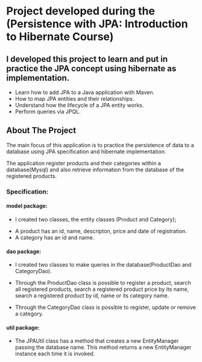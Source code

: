 # Project developed during the (Persistence with JPA: Introduction to Hibernate Course)

## I developed this project to learn and put in practice the JPA concept using hibernate as implementation.

* Learn how to add JPA to a Java application with Maven.
* How to map JPA entities and their relationships.
* Understand how the lifecycle of a JPA entity works.
* Perform queries via JPQL.

## About The Project
The main focus of this application is to practice the persistence of data to a database using JPA specification and hibernate implementation.

The application register products and their categories within a database(Mysql) and also retrieve information from the database of the registered products.

### Specification:
#### model package:
* I created two classes, the entity classes (Product and Category);
 - A product has an id, name, descripton, price and date of registration.
 - A category has an id and name.

#### dao package:
* I created two classes to make queries in the database(ProductDao and CategoryDao).
- Through the ProductDao class is possible to register a product, search all registered products, search a registered product price by its name, search a registered product by id, name or its category name.

- Through the CategoryDao class is possible to register, update or remove a category.

#### util package:
* The JPAUtil class has a method that creates a new EntityManager passing the database name. This method returns a new EntityManager instance each time it is invoked.